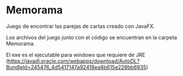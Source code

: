 # Memorama
Juego de encontrar las parejas de cartas creado con JavaFX.

Los archivos del juego junto con el código se encuentran en la carpeta Memorama.

El exe es el ejecutable para windows que requiere de JRE (https://javadl.oracle.com/webapps/download/AutoDL?BundleId=245476_4d5417147a92418ea8b615e228bb6935)
